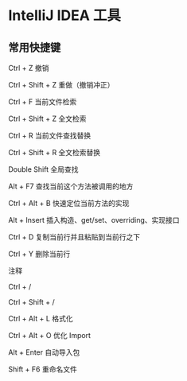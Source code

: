 # IntelliJ IDEA 工具

## 常用快捷键

Ctrl + Z	撤销

Ctrl + Shift + Z	重做（撤销冲正）



Ctrl + F	当前文件检索

Ctrl + Shift + Z	全文检索



Ctrl + R	当前文件查找替换

Ctrl + Shift + R	全文检索替换



Double Shift	全局查找

Alt + F7	查找当前这个方法被调用的地方

Ctrl + Alt + B	快速定位当前方法的实现



Alt + Insert	插入构造、get/set、overriding、实现接口



Ctrl + D	复制当前行并且粘贴到当前行之下

Ctrl + Y	删除当前行



注释

Ctrl + /

Ctrl + Shift + /



Ctrl + Alt + L	格式化

Ctrl + Alt + O	优化 Import



Alt + Enter	自动导入包

Shift + F6	重命名文件